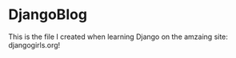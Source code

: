 # DjangoBlog

This is the file I created when learning Django on the amzaing site:  djangogirls.org!
